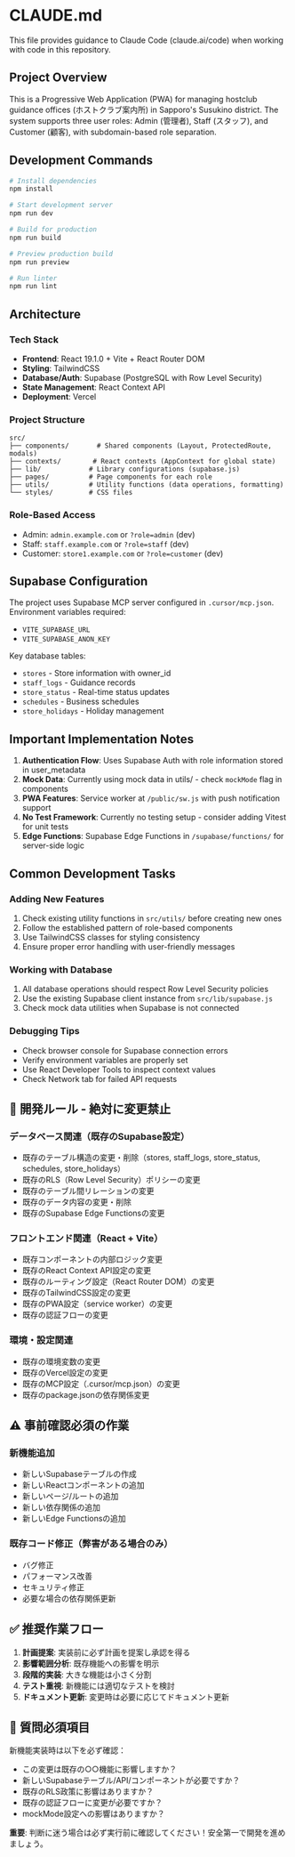 # CLAUDE.md

This file provides guidance to Claude Code (claude.ai/code) when working with code in this repository.

## Project Overview

This is a Progressive Web Application (PWA) for managing hostclub guidance offices (ホストクラブ案内所) in Sapporo's Susukino district. The system supports three user roles: Admin (管理者), Staff (スタッフ), and Customer (顧客), with subdomain-based role separation.

## Development Commands

```bash
# Install dependencies
npm install

# Start development server
npm run dev

# Build for production
npm run build

# Preview production build
npm run preview

# Run linter
npm run lint
```

## Architecture

### Tech Stack
- **Frontend**: React 19.1.0 + Vite + React Router DOM
- **Styling**: TailwindCSS
- **Database/Auth**: Supabase (PostgreSQL with Row Level Security)
- **State Management**: React Context API
- **Deployment**: Vercel

### Project Structure
```
src/
├── components/       # Shared components (Layout, ProtectedRoute, modals)
├── contexts/        # React contexts (AppContext for global state)
├── lib/            # Library configurations (supabase.js)
├── pages/          # Page components for each role
├── utils/          # Utility functions (data operations, formatting)
└── styles/         # CSS files
```

### Role-Based Access
- Admin: `admin.example.com` or `?role=admin` (dev)
- Staff: `staff.example.com` or `?role=staff` (dev)
- Customer: `store1.example.com` or `?role=customer` (dev)

## Supabase Configuration

The project uses Supabase MCP server configured in `.cursor/mcp.json`. Environment variables required:
- `VITE_SUPABASE_URL`
- `VITE_SUPABASE_ANON_KEY`

Key database tables:
- `stores` - Store information with owner_id
- `staff_logs` - Guidance records
- `store_status` - Real-time status updates
- `schedules` - Business schedules
- `store_holidays` - Holiday management

## Important Implementation Notes

1. **Authentication Flow**: Uses Supabase Auth with role information stored in user_metadata
2. **Mock Data**: Currently using mock data in utils/ - check `mockMode` flag in components
3. **PWA Features**: Service worker at `/public/sw.js` with push notification support
4. **No Test Framework**: Currently no testing setup - consider adding Vitest for unit tests
5. **Edge Functions**: Supabase Edge Functions in `/supabase/functions/` for server-side logic

## Common Development Tasks

### Adding New Features
1. Check existing utility functions in `src/utils/` before creating new ones
2. Follow the established pattern of role-based components
3. Use TailwindCSS classes for styling consistency
4. Ensure proper error handling with user-friendly messages

### Working with Database
1. All database operations should respect Row Level Security policies
2. Use the existing Supabase client instance from `src/lib/supabase.js`
3. Check mock data utilities when Supabase is not connected

### Debugging Tips
- Check browser console for Supabase connection errors
- Verify environment variables are properly set
- Use React Developer Tools to inspect context values
- Check Network tab for failed API requests

## 🚫 開発ルール - 絶対に変更禁止

### データベース関連（既存のSupabase設定）
- 既存のテーブル構造の変更・削除（stores, staff_logs, store_status, schedules, store_holidays）
- 既存のRLS（Row Level Security）ポリシーの変更
- 既存のテーブル間リレーションの変更
- 既存のデータ内容の変更・削除
- 既存のSupabase Edge Functionsの変更

### フロントエンド関連（React + Vite）
- 既存コンポーネントの内部ロジック変更
- 既存のReact Context API設定の変更
- 既存のルーティング設定（React Router DOM）の変更
- 既存のTailwindCSS設定の変更
- 既存のPWA設定（service worker）の変更
- 既存の認証フローの変更

### 環境・設定関連
- 既存の環境変数の変更
- 既存のVercel設定の変更
- 既存のMCP設定（.cursor/mcp.json）の変更
- 既存のpackage.jsonの依存関係変更

## ⚠️ 事前確認必須の作業

### 新機能追加
- 新しいSupabaseテーブルの作成
- 新しいReactコンポーネントの追加
- 新しいページ/ルートの追加
- 新しい依存関係の追加
- 新しいEdge Functionsの追加

### 既存コード修正（弊害がある場合のみ）
- バグ修正
- パフォーマンス改善
- セキュリティ修正
- 必要な場合の依存関係更新

## ✅ 推奨作業フロー

1. **計画提案**: 実装前に必ず計画を提案し承認を得る
2. **影響範囲分析**: 既存機能への影響を明示
3. **段階的実装**: 大きな機能は小さく分割
4. **テスト重視**: 新機能には適切なテストを検討
5. **ドキュメント更新**: 変更時は必要に応じてドキュメント更新

## 🎯 質問必須項目

新機能実装時は以下を必ず確認：
- この変更は既存の○○機能に影響しますか？
- 新しいSupabaseテーブル/API/コンポーネントが必要ですか？
- 既存のRLS政策に影響はありますか？
- 既存の認証フローに変更が必要ですか？
- mockMode設定への影響はありますか？

**重要**: 判断に迷う場合は必ず実行前に確認してください！安全第一で開発を進めましょう。